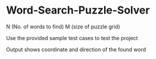# Word-Search-Puzzle-Solver

N (No. of words to find)
M (size of puzzle grid)

Use the provided sample test cases to test the project

Output shows coordinate and direction of the found word
